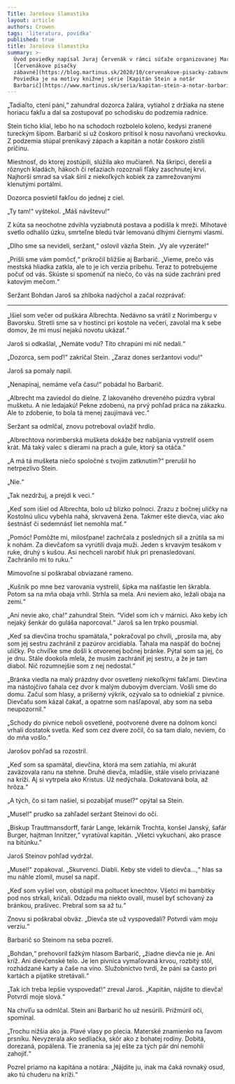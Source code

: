 ```yaml
---
Title: Jarošova šlamastika
layout: article
authors: Crowen
tags: 'literatura, povídka'
published: true
title: Jarošova šlamastika
summary: >-
  Úvod poviedky napísal Juraj Červenák v rámci súťaže organizovanej Martinusom,
  [Červenákove písačky
  zábavné](https://blog.martinus.sk/2020/10/cervenakove-pisacky-zabavne).
  Poviedka je na motívy knižnej série [Kapitán Stein a notár
  Barbarič](https://www.martinus.sk/seria/kapitan-stein-a-notar-barbaric).
---
```


„Tadiaľto, ctení páni,“ zahundral dozorca žalára, vytiahol z držiaka na stene horiacu fakľu a dal sa zostupovať po schodisku do podzemia radnice.

Stein ticho klial, lebo ho na schodoch rozbolelo koleno, kedysi zranené tureckým šípom. Barbarič si už čoskoro pritisol k nosu navoňanú vreckovku. Z podzemia stúpal prenikavý zápach a kapitán a notár čoskoro zistili príčinu.

Miestnosť, do ktorej zostúpili, slúžila ako mučiareň. Na škripci, dereši a rôznych kladách, hákoch či reťaziach rozoznali fľaky zaschnutej krvi. Najhorší smrad sa však šíril z niekoľkých kobiek za zamrežovanými klenutými portálmi.

Dozorca posvietil fakľou do jednej z ciel.

„Ty tam!“ vyštekol. „Máš návštevu!“

Z kúta sa neochotne zdvihla vyziabnutá postava a podišla k mreži. Mihotavé svetlo odhalilo úzku, smrteľne bledú tvár lemovanú dlhými čiernymi vlasmi.

„Dlho sme sa nevideli, seržant,“ oslovil väzňa Stein. „Vy ale vyzeráte!“

„Prišli sme vám pomôcť,“ prikročil bližšie aj Barbarič. „Vieme, prečo vás mestská hliadka zatkla, ale to je ich verzia príbehu. Teraz to potrebujeme počuť od vás. Skúste si spomenúť na niečo, čo vás na súde zachráni pred katovým mečom.“

Seržant Bohdan Jaroš sa zhlboka nadýchol a začal rozprávať:

---

„Išiel som večer od puškára Albrechta. Nedávno sa vrátil z Norimbergu v Bavorsku. Stretli sme sa v hostinci pri kostole na večeri, zavolal ma k sebe domov, že mi musí nejakú novotu ukázať.“ 

Jaroš si odkašlal, „Nemáte vodu? Títo chrapúni mi nič nedali.“

„Dozorca, sem poď!” zakričal Stein. „Zaraz dones seržantovi vodu!“

Jaroš sa pomaly napil. 

„Nenapínaj, nemáme veľa času!“ pobádal ho Barbarič.

„Albrecht ma zaviedol do dielne. Z lakovaného dreveného púzdra vybral mušketu. A nie ledajakú! Pekne zdobenú, na prvý pohľad práca na zákazku. Ale to zdobenie, to bola tá menej zaujímavá vec.“

Seržant sa odmlčal, znovu potreboval ovlažiť hrdlo.

„Albrechtova norimberská mušketa dokáže bez nabíjania vystreliť osem krát. Má taký valec s dierami na prach a gule, ktorý sa otáča.“

„A má tá mušketa niečo spoločné s tvojím zatknutím?“ prerušil ho netrpezlivo Stein. 

„Nie.“

„Tak nezdržuj, a prejdi k veci.“

„Keď som išiel od Albrechta, bolo už blízko polnoci. Zrazu z bočnej uličky na Kostolnú ulicu vybehla nahá, skrvavená žena. Takmer ešte dievča, viac ako šestnásť či sedemnásť liet nemohla mať.“

„Pomóc! Pomôžte mi, milosťpane!  zachrčala z posledných síl a zrútila sa mi k nohám. Za dievčaťom sa vyrútili dvaja muži. Jeden s krvavým tesákom v ruke, druhý s kušou. Asi nechceli narobiť hluk pri prenasledovaní. Zachránilo mi to ruku.“

Mimovoľne si poškrabal obviazané rameno. 

„Kušník po mne bez varovania vystrelil, šípka ma našťastie len škrabla. Potom sa na mňa obaja vrhli. Strhla sa mela. Ani neviem ako, ležali obaja na zemi.“

„Ani nevie ako, cha!“ zahundral Stein. “Videl som ich v márnici. Ako keby ich nejaký šenkár do guláša naporcoval.“ Jaroš sa len trpko pousmial. 

„Keď sa dievčina trochu spamätala,“ pokračoval po chvíli, „prosila ma, aby som jej sestru zachránil z pazúrov arcidiabla. Ťahala ma naspäť do bočnej uličky. Po chvíľke sme došli k otvorenej bočnej bránke. Pýtal som sa jej, čo je dnu. Stále dookola mlela, že musím zachrániť jej sestru, a že je tam diabol. Nič rozumnejšie som z nej nedostal.“

„Bránka viedla na malý prázdny dvor osvetlený niekoľkými fakľami. Dievčina ma nástojčivo ťahala cez dvor k malým dubovým dverciam. Vošli sme do domu. Začul som hlasy, a príšerný výkrik, ozývalo sa to odniekiaľ z pivnice. Dievčaťu som kázal čakať, a opatrne som našľapoval, aby som na seba neupozornil.“

„Schody do pivnice neboli osvetlené, pootvorené dvere na dolnom konci vrhali dostatok svetla. Keď som cez dvere zočil, čo sa tam dialo, neviem, čo do mňa vošlo.“

Jarošov pohľad sa rozostril.

„Keď som sa spamätal, dievčina, ktorá ma sem zatiahla, mi akurát zaväzovala ranu na stehne. Druhé dievča, mladšie, stále viselo priviazané na kríži. Aj si vytrpela ako Kristus. Už nedýchala. Dokatovaná bola, až hrôza.“

„A tých, čo si tam našiel, si pozabíjať musel?“ opýtal sa Stein.

„Musel!” prudko sa zahľadel seržant Steinovi do očí.

„Biskup Trauttmansdorff, farár Lange, lekárnik Trochta, konšel Janský, šafár Burger, hajtman Innitzer,“ vyratúval kapitán. „Všetci vykuchaní, ako prasce na bitúnku.”

Jaroš Steinov pohľad vydržal. 

„Musel!“ zopakoval. „Skurvenci. Diabli. Keby ste videli to dievča…,“ hlas sa mu náhle zlomil, musel sa napiť.

„Keď som vyšiel von, obstúpil ma poltucet knechtov. Všetci mi bambitky pod nos strkali, kričali. Odzadu ma niekto ovalil, musel byť schovaný za bránkou, prašivec. Prebral som sa až tu.“

Znovu si poškrabal obväz. „Dievča ste už vyspovedali? Potvrdí vám moju verziu.“

Barbarič so Steinom na seba pozreli. 

„Bohdan,“ prehovoril ťažkým hlasom Barbarič, „žiadne dievča nie je. Ani kríž. Ani dievčenské telo. Je len pivnica vymaľovaná krvou, rozbitý stôl, rozhádzané karty a čaše na víno. Služobníctvo tvrdí, že páni sa často pri kartách a pijatike stretávali.“

„Tak ich treba lepšie vyspovedať!“ zreval Jaroš. „Kapitán, nájdite to dievča! Potvrdí moje slová.“ 

Na chvíľu sa odmlčal. Stein ani Barbarič ho už nesúrili. Prižmúril oči, spomínal.

„Trochu nižšia ako ja. Plavé vlasy po plecia. Materské znamienko na ľavom prsníku. Nevyzerala ako sedliačka, skôr ako z bohatej rodiny. Dobitá, dorezaná, popálená. Tie zranenia sa jej ešte za tých pár dní nemohli zahojiť.“

Pozrel priamo na kapitána a notára: „Nájdite ju, inak ma čaká rovnaký osud, ako tú chuderu na kríži.“

